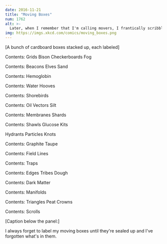 ```yaml
---
date: 2016-11-21
title: "Moving Boxes"
num: 1762
alt: >-
  Later, when I remember that I'm calling movers, I frantically scribble over the labels and write 'NORMAL HOUSE STUFF' on all of them, which actually makes things worse.
img: https://imgs.xkcd.com/comics/moving_boxes.png
---
```

[A bunch of cardboard boxes stacked up, each labeled]

Contents:
Grids
Bison
Checkerboards
Fog

Contents:
Beacons
Elves
Sand

Contents:
Hemoglobin

Contents:
Water
Hooves

Contents:
Shorebirds

Contents:
Oil
Vectors
Silt

Contents:
Membranes
Shards

Contents:
Shawls
Glucose
Kits

Hydrants
Particles
Knots

Contents:
Graphite
Taupe

Contents:
Field Lines

Contents:
Traps

Contents:
Edges
Tribes
Dough

Contents:
Dark
Matter

Contents:
Manifolds

Contents:
Triangles
Peat
Crowns

Contents:
Scrolls

[Caption below the panel:]

I always forget to label my moving boxes until they're sealed up and I've forgotten what's in them.